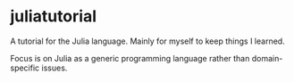 # juliatutorial
A tutorial for the Julia language. Mainly for myself to keep things I learned.

Focus is on Julia as a generic programming language rather than domain-specific issues.


